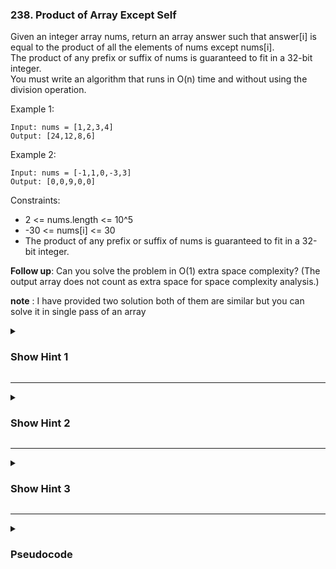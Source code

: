 ### 238. Product of Array Except Self

Given an integer array nums, return an array answer such that answer[i] is equal to the product of all the elements of nums except nums[i].\
The product of any prefix or suffix of nums is guaranteed to fit in a 32-bit integer.\
You must write an algorithm that runs in O(n) time and without using the division operation.

Example 1:
```
Input: nums = [1,2,3,4]
Output: [24,12,8,6]
```
Example 2:
```
Input: nums = [-1,1,0,-3,3]
Output: [0,0,9,0,0]
```

Constraints:

- 2 <= nums.length <= 10^5
- -30 <= nums[i] <= 30
- The product of any prefix or suffix of nums is guaranteed to fit in a 32-bit integer.

**Follow up**: Can you solve the problem in O(1) extra space complexity? (The output array does not count as extra space for space complexity analysis.)

**note** : I have provided two solution both of them are similar but you can solve it in single pass of an array

<details>
  <summary><h3>Show Hint 1</h3></summary>
  <p>In this problem, every number should get multiplied by every other number in the array except itself. So, we could solve it in linear time by using two individual loops, one after another, creating two arrays: a prefix array that multiplies everything from the start, and a suffix array that multiplies everything from the end, except itself. Finally, multiply both and set the result in the result array.</p>
</details>

---
<details>
  <summary><h3>Show Hint 2</h3></summary>
  <p>Try to solve it using only result array as the same approach in hint 1.</p>
</details>

---
<details>
  <summary><h3>Show Hint 3</h3></summary>
  <p>Create two pointers to perform multiplication and store the previous value. In the first forward loop, set the first element of the result array to the value pointed to by the forward pointer, and then multiply the forward pointer with the current element. Perform the same operation in the backward loop, but in reverse order, using the same result array.</p>
</details>

---
<details>
  <summary><h3>Pseudocode</h3></summary>
  <pre>
    result -> []length(nums)
    pre -> 1
    suf -> 1
    length -> length(nums)
    for i -> 0 to length -1
      result[i] -> pre
      pre -> pre * nums[i]
    for i -> length - 1 to 0
      result[i] -> result[i] * suf
      suf -> suf * nums[i]
    return result
  </pre>
</details>
